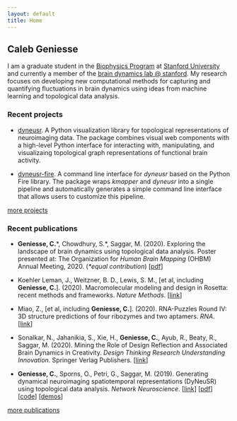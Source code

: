 ```yaml
---
layout: default
title: Home
---
```



## Caleb Geniesse

I am a graduate student in the [Biophysics Program](http://med.stanford.edu/biophysics.html) at [Stanford University](https://www.stanford.edu/) and currently a member of the [brain dynamics lab @ stanford](http://web.stanford.edu/group/bdl/). My research focuses on developing new computational methods for capturing and quantifying fluctuations in brain dynamics using ideas from machine learning and topological data analysis.

<div class="more">
</div>


### Recent projects

- [dyneusr](https://braindynamicslab.github.io/dyneusr/). A Python visualization library for topological representations of neuroimaging data. The package combines visual web components with a high-level Python interface for interacting with, manipulating, and visualizaing topological graph representations of functional brain activity.

- [dyneusr-fire](https://braindynamicslab.github.io/dyneusr-fire/). A command line interface for *dyneusr* based on the Python Fire library. The package wraps *kmapper* and *dyneusr* into a single pipeline and automatically generates a simple command line interface that allows users to customize this pipeline. 

<div class="more">
	<a href="code/">more projects</a>
</div>


### Recent publications

- **Geniesse, C.**\*, Chowdhury, S.\*, Saggar, M. (2020). Exploring the landscape of brain dynamics using topological data analysis. Poster presented at: The Organization for *Human Brain Mapping* (OHBM) Annual Meeting, 2020. (*\*equal contribution*) [[pdf](https://github.com/calebgeniesse/calebgeniesse.github.io/blob/master/public/posters/Geniesse-Chowdhury-2020-OHBM.pdf)]

- Koehler Leman, J., Weitzner, B. D., Lewis, S. M., \[et al, including **Geniesse, C.**\]. (2020). Macromolecular modeling and design in Rosetta: recent methods and frameworks. *Nature Methods*. [[link](https://doi.org/10.1038/s41592-020-0848-2)]

- Miao, Z., \[et al, including **Geniesse, C.**\]. (2020). RNA-Puzzles Round IV: 3D structure predictions of four ribozymes and two aptamers. *RNA*. [[link](https://doi.org/10.1261/rna.075341.120)]

- Sonalkar, N., Jahanikia, S., Xie, H., **Geniesse, C.**, Ayub, R., Beaty, R., Saggar, M. (2020). Mining the Role of Design Reflection and Associated Brain Dynamics in Creativity. *Design Thinking Research Understanding Innovation*. Springer Verlag Publishers. [[link](https://doi.org/10.1007/978-3-030-28960-7_10)]

- **Geniesse, C.**, Sporns, O., Petri, G., Saggar, M. (2019). Generating dynamical neuroimaging spatiotemporal representations (DyNeuSR) using topological data analysis. *Network Neuroscience*. [[link](https://doi.org/10.1162/netn_a_00093)] [[pdf](https://www.mitpressjournals.org/doi/pdfplus/10.1162/netn_a_00093)] [[code](https://braindynamicslab.github.io/dyneusr)] [[demos](https://braindynamicslab.github.io/dyneusr/demo/)]


<div class="more">
	<a href="publications/">more publications</a>
</div>
